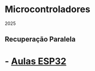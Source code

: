 # Microcontroladores 

2025

## Recuperação Paralela 

<B><h1>- <a href=https://github.com/mchavesferreira/mcr/tree/main/esp32> Aulas ESP32 </A></h1>

